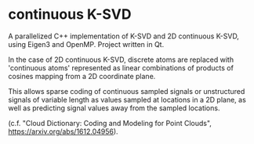 # continuous K-SVD
A parallelized C++ implementation of K-SVD and 2D continuous K-SVD, using Eigen3 and OpenMP. Project written in Qt.

In the case of 2D continuous K-SVD, discrete atoms are replaced  with 'continuous atoms' represented as linear combinations of products of cosines mapping from a 2D coordinate plane. 

This allows sparse coding of continuous sampled signals or unstructured signals of variable length as values sampled at locations in a 2D plane, as well as predicting signal values away from the sampled locations. 

(c.f. "Cloud Dictionary: Coding and Modeling for Point Clouds",  https://arxiv.org/abs/1612.04956).
